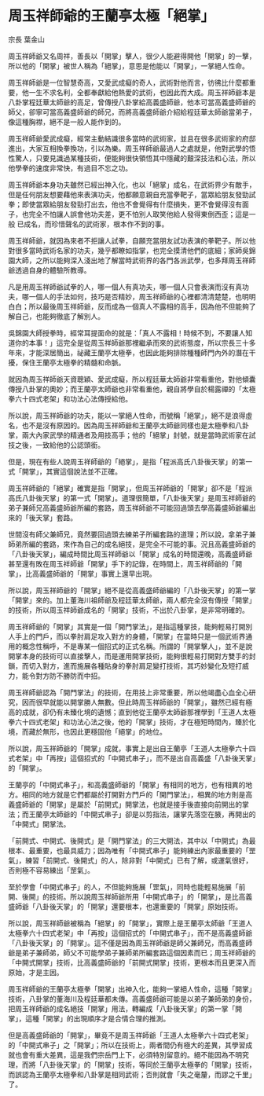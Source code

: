 # 周玉祥師爺的王蘭亭太極「絕掌」

宗長
葉金山

周玉祥師爺又名周祥，善長以「開掌」擊人，很少人能避得開他「開掌」的一擊，所以他的「開掌」被世人稱為「絕掌」，意思是他能以「開掌」，一掌絕人性命。

周玉祥師爺是一位智慧奇高，又愛武成癡的奇人，武術對他而言，彷彿比什麼都重要，他一生不求名利，全都奉獻給他熱愛的武術，也因此而大成。周玉祥師爺本是八卦掌程廷華太師爺的高足，曾傳授八卦掌給高義盛師爺，他本可當高義盛師爺的師父，卻寧可當高義盛師爺的師兄，而將高義盛師爺介紹給程廷華太師爺當弟子，像這種胸襟，絕不是一般人能作到的。

周玉祥師爺愛武成癡，經常主動結識很多當時的武術家，並且在很多武術家的府邸進出，大家互相換拳換功，引以為樂。周玉祥師爺最過人之處就是，他對武學的悟性驚人，只要見識過某種技術，便能夠很快領悟其中隱藏的艱深技法和心法，所以他學拳的速度非常快，有過目不忘之功。

周玉祥師爺本身功夫雖然已經出神入化，也以「絕掌」成名，在武術界少有敵手，但是任何朋友想要藉他來表演功夫，他都願意親自充當拳靶子，當眾給朋友發勁試 拳；即使當眾給朋友發勁打出去，他也不會覺得有什麼損失，更不會覺得沒有面子，也完全不怕讓人誤會他功夫差，更不怕別人取笑他給人發得東倒西歪；這是一般 已成名，而珍惜聲名的武術家，根本作不到的事。

周玉祥師爺，就因為來者不拒讓人試拳，自願充當朋友試功表演的拳靶子。所以他對很多當時武術名家的功夫，幾乎都瞭如指掌，也完全摸清他們的底細；家師吳錦園大師，之所以能夠深入淺出地了解當時武術界的各門各派武學，也多拜周玉祥師爺透過自身的體驗所教導。

凡是用周玉祥師爺試拳的人，哪一個人有真功夫，哪一個人只會表演而沒有真功夫，哪一個人的手法如何，技巧是否精妙，周玉祥師爺的心裡都清清楚楚，也明明白白；所以最後周玉祥師爺，反而成為一個真人不露相的高手，因為他不但能夠了解自己，也能夠徹底了解別人。

吳錦園大師授拳時，經常耳提面命的就是：「真人不露相！時候不到，不要讓人知道你的本事！」這完全是從周玉祥師爺那裡繼承而來的武術態度，所以宗長三十多年來，才能深居簡出，祕藏王蘭亭太極拳，也因此能夠排除種種師門內外的潛在干擾，保住王蘭亭太極拳的精髓和命脈。

就因為周玉祥師爺天資聰穎、愛武成癡，所以程廷華太師爺非常看重他，對他傾囊傳授八卦掌的奧妙；而王蘭亭太師爺也非常看重他，親自將學自於楊露禪的「太極拳六十四式老架」和功法心法傳授給他。

所以說，周玉祥師爺的功夫，能以一掌絕人性命，而號稱「絕掌」，絕不是浪得虛名，也不是沒有原因的。因為周玉祥師爺和王蘭亭太師爺同樣也是太極拳和八卦掌，兩大內家武學的精通者及用技高手；他的「絕掌」封號，就是當時武術家在試技之後，一致給他的公認頭銜。

但是，現在有些人說周玉祥師爺的「絕掌」，是指「程派高氏八卦後天掌」的第一式「開掌」，其實這個說法並不正確。

周玉祥師爺的「絕掌」確實是指「開掌」，但周玉祥師爺的「開掌」卻不是「程派高氏八卦後天掌」的第一式「開掌」。道理很簡單，「八卦後天掌」是周玉祥師爺的弟子兼師兄高義盛師爺所編的套路，周玉祥師爺不可能回過頭去學高義盛師爺編出來的「後天掌」套路。

世間沒有師父兼師兄，竟然要回過頭去練弟子所編套路的道理；所以說，拿弟子兼師弟所編的套路，來作為自己的成名絕技，是完全不可能的事。況且高義盛師爺的「八卦後天掌」，編成時間比周玉祥師爺以「開掌」成名的時間還晚，高義盛師爺甚至還有敗在周玉祥師爺「開掌」手下的記錄，在時間上，周玉祥師爺的「開掌」，比高義盛師爺的「開掌」事實上還早出現。

所以說，周玉祥師爺的「開掌」絕不是從高義盛師爺編的「八卦後天掌」的第一掌「開掌」來的。加上董海川祖師爺及程廷華太師爺，兩人都完全沒有傳授「開掌」的技術，所以周玉祥師爺成名的「開掌」技術，不出於八卦掌，是非常明確的。

周玉祥師爺的「開掌」其實是一個「開門掌法」，是指這種掌技，能夠輕易打開別人手上的門戶，而以拳肘肩足攻入對方的身體，「開掌」在當時只是一個武術界通用的概念性稱呼，不是專某一個招式的正式名稱。所謂的「開掌擊人」，並不是說開掌本身的技術可以直接擊人，而是運用開掌技術，能夠很輕易打開對方雙手的封鎖，而切入對方，進而施展各種貼身的拳肘肩足變打技術，其巧妙變化及短打威力，能令對方防不勝防而中招。

周玉祥師爺認為「開門掌法」的技術，在用技上非常重要，所以他竭盡心血全心研究，因而很早就能以開掌勝人無數。但此時周玉祥師爺的「開掌」，雖然已經有極高的成就，卻仍有未臻化境的遺憾；直到他從王蘭亭太師爺那裡學到「王道人太極拳六十四式老架」和功法心法之後，他的「開掌」技術，才在極短時間內，臻於化境，而藏於無形，也因此更穩固他「絕掌」的地位。

所以說，周玉祥師爺的「開掌」成就，事實上是出自王蘭亭「王道人太極拳六十四式老架」中「再按」這個招式的「中開式串子」，而不是出自高義盛「八卦後天掌」的「開掌」。

王蘭亭的「中開式串子」，和高義盛師爺的「開掌」有相同的地方，也有相異的地方。相同的地方就是它們都屬於打開對方門戶的「開門掌法」，相異的地方則是高義盛師爺的「開掌」是屬於「前開式」開掌法，也就是接手後直接向前開出的掌法；而王蘭亭太師爺的「中開式串子」卻是以剪指法，讓掌先落空在腋，再開出的 「中開式」開掌法。

「前開式、中開式、後開式」是「開門掌法」的三大開法，其中以「中開式」為最根本、最重要，也最具威力；因為唯有「中開式串子」能夠練出內家最重要的「罡氣」，練習「前開式、後開式」的人，除非對「中開式」已有了解，或運氣很好，否則極不容易練出「罡氣」。

至於學會「中開式串子」的人，不但能夠施展「罡氣」，同時也能輕易施展「前開、後開」的技術。所以說周玉祥師爺所用「中開式串子」的「開掌」，是比高義盛師爺「八卦後天掌」的「開掌」還要根本，也還重要的「開掌」原始技術。

所以說，周玉祥師爺被稱為「絕掌」的「開掌」，實際上是王蘭亭太師爺「王道人太極拳六十四式老架」中「再按」這個招式的「中開式串子」，而不是高義盛師爺「八卦後天掌」的「開掌」。這不僅是因為周玉祥師爺是師父兼師兄，而高義盛師爺是弟子兼師弟，師父不可能學弟子兼師弟所編套路這個因素而已；周玉祥師爺的「中開式開掌」技術，比高義盛師爺的「前開式開掌」技術，更根本而且更深入而原始，才是主因。

周玉祥師爺的王蘭亭太極拳「開掌」出神入化，能夠一掌絕人性命，這種「開掌」技術，八卦掌的董海川及程廷華都未傳。高義盛師爺可能是以弟子兼師弟的身份，把周玉祥師爺的成名絕技「開掌」用法，轉編成「八卦後天掌」的第一掌「開掌」，這種「開掌」的出現順序才是合情合理的推測。

但是高義盛師爺的「開掌」，畢竟不是周玉祥師爺「王道人太極拳六十四式老架」的「中開式串子」之「開掌」；所以在技術上，兩者間仍有極大的差異，其學習成就也會有重大差異，這是我們宗岳門上下，必須特別留意的。絕不能因為不明究理，而將「八卦後天掌」的「開掌」技術，等同於王蘭亭太極拳的「開掌」技術，而誤認為王蘭亭太極拳和八卦掌是相同武術；否則就會「失之毫釐，而謬之千里」了。